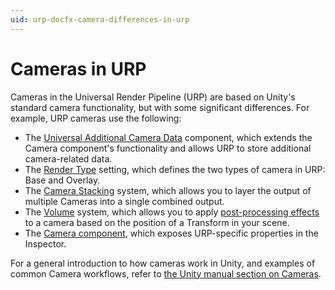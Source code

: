```yaml
---
uid: urp-docfx-camera-differences-in-urp
---
```

# Cameras in URP

Cameras in the Universal Render Pipeline (URP) are based on Unity's standard camera functionality, but with some significant differences. For example, URP cameras use the following:

- The [Universal Additional Camera Data](../universal-additional-camera-data.md) component, which extends the Camera component's functionality and allows URP to store additional camera-related data.
- The [Render Type](../camera-types-and-render-type.md) setting, which defines the two types of camera in URP: Base and Overlay.
- The [Camera Stacking](../camera-stacking.md) system, which allows you to layer the output of multiple Cameras into a single combined output.
- The [Volume](../Volumes.md) system, which allows you to apply [post-processing effects](../integration-with-post-processing.md) to a camera based on the position of a Transform in your scene.
- The [Camera component](../camera-component-reference.md), which exposes URP-specific properties in the Inspector.

For a general introduction to how cameras work in Unity, and examples of common Camera workflows, refer to [the Unity manual section on Cameras](https://docs.unity3d.com/Manual/CamerasOverview.html).
